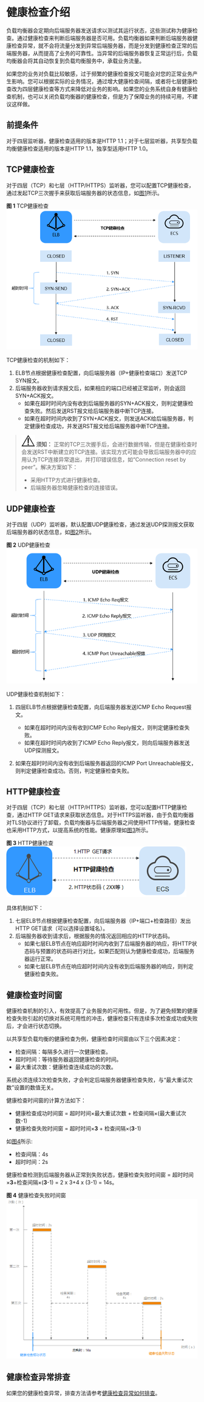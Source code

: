# 健康检查介绍<a name="elb_ug_hc_0001"></a>

负载均衡器会定期向后端服务器发送请求以测试其运行状态，这些测试称为健康检查。通过健康检查来判断后端服务器是否可用。负载均衡器如果判断后端服务器健康检查异常，就不会将流量分发到异常后端服务器，而是分发到健康检查正常的后端服务器，从而提高了业务的可靠性。当异常的后端服务器恢复正常运行后，负载均衡器会将其自动恢复到负载均衡服务中，承载业务流量。

如果您的业务对负载比较敏感，过于频繁的健康检查报文可能会对您的正常业务产生影响。您可以根据实际的业务情况，通过增大健康检查间隔，或者将七层健康检查改为四层健康检查等方式来降低对业务的影响。如果您的业务系统自身有健康检查机制，也可以关闭负载均衡器的健康检查，但是为了保障业务的持续可用，不建议这样做。

## 前提条件<a name="section12439163915214"></a>

对于四层监听器，健康检查适用的版本是HTTP 1.1；对于七层监听器，共享型负载均衡健康检查适用的版本是HTTP 1.1，独享型适用HTTP 1.0。

## TCP健康检查<a name="section446512341505"></a>

对于四层（TCP）和七层（HTTP/HTTPS）监听器，您可以配置TCP健康检查，通过发起TCP三次握手来获取后端服务器的状态信息，如[图1](#fig3642114224015)所示。

**图 1**  TCP健康检查<a name="fig3642114224015"></a>  
![](figures/TCP健康检查.png "TCP健康检查")

TCP健康检查的机制如下：

1.  ELB节点根据健康检查配置，向后端服务器（IP+健康检查端口）发送TCP SYN报文。
2.  后端服务器收到请求报文后，如果相应的端口已经被正常监听，则会返回SYN+ACK报文。
    -   如果在超时时间内没有收到后端服务器的SYN+ACK报文，则判定健康检查失败。然后发送RST报文给后端服务器中断TCP连接。
    -   如果在超时时间内收到了SYN+ACK报文，则发送ACK给后端服务器，判定健康检查成功，并发送RST报文给后端服务器中断TCP连接。


>![](public_sys-resources/icon-notice.gif) **须知：** 
>正常的TCP三次握手后，会进行数据传输，但是在健康检查时会发送RST中断建立的TCP连接。该实现方式可能会导致后端服务器中的应用认为TCP连接异常退出，并打印错误信息，如“Connection reset by peer”。解决方案如下：
>-   采用HTTP方式进行健康检查。
>-   后端服务器忽略健康检查的连接错误。

## UDP健康检查<a name="section10955155531412"></a>

对于四层（UDP）监听器，默认配置UDP健康检查，通过发送UDP探测报文获取后端服务器的状态信息，如[图2](#fig10983238164318)所示。

**图 2**  UDP健康检查<a name="fig10983238164318"></a>  
![](figures/UDP健康检查.png "UDP健康检查")

UDP健康检查机制如下：

1.  四层ELB节点根据健康检查配置，向后端服务器发送ICMP Echo Request报文。
    -   如果在超时时间内没有收到ICMP Echo Reply报文，则判定健康检查失败。
    -   如果在超时时间内收到了ICMP Echo Reply报文，则向后端服务器发送UDP探测报文。

2.  如果在超时时间内没有收到后端服务器返回的ICMP Port Unreachable报文，则判定健康检查成功。否则，判定健康检查失败。

## HTTP健康检查<a name="section759675115508"></a>

对于四层（TCP）和七层（HTTP/HTTPS）监听器，您可以配置HTTP健康检查，通过HTTP GET请求来获取状态信息。对于HTTPS监听器，由于负载均衡器对TLS协议进行了卸载，负载均衡器与后端服务器之间使用HTTP传输，健康检查也采用HTTP方式，以提高系统的性能。健康原理如[图3](#fig18544191717440)所示。

**图 3**  HTTP健康检查<a name="fig18544191717440"></a>  
![](figures/HTTP健康检查.png "HTTP健康检查")

具体机制如下：

1.  七层ELB节点根据健康检查配置，向后端服务器（IP+端口+检查路径）发出HTTP GET请求（可以选择设置域名）。
2.  后端服务器收到请求后，根据服务的情况返回相应的HTTP状态码。
    -   如果七层ELB节点在响应超时时间内收到了后端服务器的响应，将HTTP状态码与预置的状态码进行对比，如果匹配则认为健康检查成功，后端服务器运行正常。
    -   如果七层ELB节点在响应超时时间内没有收到后端服务器的响应，则判定健康检查失败。


## 健康检查时间窗<a name="section2938252426"></a>

健康检查机制的引入，有效提高了业务服务的可用性。但是，为了避免频繁的健康检查失败引起的切换对系统可用性的冲击，健康检查只有连续多次检查成功或失败后，才会进行状态切换。

以共享型负载均衡的健康检查为例，健康检查时间窗由以下三个因素决定：

-   检查间隔：每隔多久进行一次健康检查。
-   超时时间：等待服务器返回健康检查的时间。
-   最大重试次数：健康检查连续成功的次数。

系统必须连续3次检查失败，才会判定后端服务器健康检查失败，与“最大重试次数”设置的数值无关。

健康检查时间窗的计算方法如下：

-   健康检查成功时间窗 = 超时时间×最大重试次数 + 检查间隔×\(最大重试次数-1\)
-   健康检查失败时间窗 = 超时时间×**3**  + 检查间隔×\(**3**-1\)

如[图4](#fig7858105712204)所示:

-   检查间隔：4s
-   超时时间：2s

健康检查检测到后端服务器从正常到失败状态，健康检查失败时间窗 = 超时时间×**3**+检查间隔×\(**3**-1\)  = 2 x 3+4 x \(3-1\) = 14s。

**图 4**  健康检查失败时间窗<a name="fig7858105712204"></a>  
![](figures/健康检查失败时间窗.png "健康检查失败时间窗")

## 健康检查异常排查<a name="section3193637194320"></a>

如果您的健康检查异常，排查方法请参考[健康检查异常如何排查](https://support.huaweicloud.com/elb_faq/zh-cn_topic_0018127975.html)。

